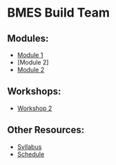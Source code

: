 # BMES Build Team

## Modules:
* [Module 1](https://docs.google.com/presentation/d/1rnGSZVT_f5d4Geiwm_Hdmsl-jOSwaQ6f_f_MQLEAwOY/edit?usp=sharing)
* [Module 2] [](https://docs.google.com/presentation/d/13ZlGCQUDog1ZQfHHDlPwNeO-B1tiUufwulF5tbQ2DMQ/edit?usp=sharing)
* [Module 2]() [](https://docs.google.com/presentation/d/13ZlGCQUDog1ZQfHHDlPwNeO-B1tiUufwulF5tbQ2DMQ/edit?usp=sharing)

## Workshops:
* [Workshop 2](https://bmesbuildteamucla.github.io/Workshops/Workshop%202)

## Other Resources:
* [Syllabus](https://bmesbuildteamucla.github.io/Other%20Resources/Syllabus)
* [Schedule](https://bmesbuildteamucla.github.io/Other%20Resources/Schedule)
